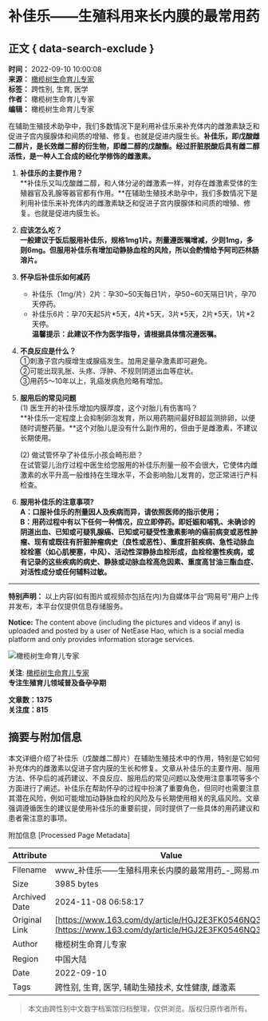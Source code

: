 # 补佳乐——生殖科用来长内膜的最常用药

## 正文 { data-search-exclude }


**时间：** 2022-09-10 10:00:08  
**来源：** [橄榄树生命育儿专家](https://www.163.com/dy/media/T1599225160145.html)  
**标签：** 跨性别, 生育, 医学  
**作者：** 橄榄树生命育儿专家  
**编辑：** 橄榄树生命育儿专家  

在辅助生殖技术助孕中，我们多数情况下是利用补佳乐来补充体内的雌激素缺乏和促进子宫内膜腺体和间质的增殖、修复。也就是促进内膜生长。**补佳乐，即戊酸雌二醇片，是长效雌二醇的衍生物，即雌二醇的戊酸酯。经过肝脏脱酸后具有雌二醇活性，是一种人工合成的经化学修饰的雌激素。**

1. **补佳乐的主要作用？**  
   **补佳乐又叫戊酸雌二醇，和人体分泌的雌激素一样，对存在雌激素受体的生殖器官及乳腺等器官都有作用。**在辅助生殖技术助孕中，我们多数情况下是利用补佳乐来补充体内的雌激素缺乏和促进子宫内膜腺体和间质的增殖、修复。也就是促进内膜生长。

2. **应该怎么吃？**  
   **一般建议于饭后服用补佳乐，规格1mg1片。剂量遵医嘱增减，少则1mg，多则6mg。但服用补佳乐有增加动静脉血栓的风险，所以会酌情给予阿司匹林肠溶片。**   

3. **怀孕后补佳乐如何减药**  
   - 补佳乐（1mg/片）2片：孕30~50天每日1片，孕50~60天隔日1片，孕70天停药。
   - 补佳乐6片：孕70天起5片\*5天，4片\*5天，3片\*5天，2片\*5天，1片\*2天停。  
   **温馨提示：此建议不作为医学指导，请根据具体情况遵医嘱。**

4. **不良反应是什么？**  
   ①刺激子宫内膜增生或腺癌发生。加用足量孕激素即可避免。  
   ②可能出现乳胀、头疼、浮肿、不规则阴道出血等症状。  
   ③用药5～10年以上，乳癌发病危险略有增加。  

5. **服用后的常见问题**  
   (1) 医生开的补佳乐增加内膜厚度，这个对胎儿有伤害吗？  
   **补佳乐一定程度上会抑制卵泡发育，所以用药期间最好B超监测排卵，以便随时调整药量。**这个对胎儿是没有什么副作用的，但由于是雌激素，不建议长期使用。  

   (2) 做试管怀孕了补佳乐小孩会畸形麽？  
   在试管婴儿治疗过程中医生给您服用的补佳乐剂量一般不会很大，它使体内雌激素的水平升高一般维持在生理水平，不会影响胎儿发育的，您正常进行产科检查。  

6. **服用补佳乐的注意事项?**  
   **A：口服补佳乐的剂量因人及疾病而异，请依照医师的指示使用；**  
   **B：用药过程中有以下任何一种情况，应立即停药。即妊娠和哺乳、未确诊的阴道出血、已知或可疑乳腺癌、已知或可疑受性激素影响的癌前病变或恶性肿瘤、现有或既往有肝脏肿瘤病史（良性或恶性）、重度肝脏疾病、急性动脉血栓栓塞（如心肌梗塞，中风）、活动性深静脉血栓形成，血栓栓塞性疾病，或有记录的这些疾病的病史、静脉或动脉血栓高危因素、重度高甘油三酯血症、对活性成分或任何辅料过敏。**

---

**特别声明：** 以上内容(如有图片或视频亦包括在内)为自媒体平台“网易号”用户上传并发布，本平台仅提供信息存储服务。

**Notice:** The content above (including the pictures and videos if any) is uploaded and posted by a user of NetEase Hao, which is a social media platform and only provides information storage services.  

![橄榄树生命育儿专家](https://nimg.ws.126.net/?url=http://dingyue.ws.126.net/2020/0904/e66739e4p00qg4xsi0018c000500050m.png&thumbnail=160y160&quality=80&type=jpg)  

**关注**: [橄榄树生命育儿专家](https://www.163.com/dy/media/T1599225160145.html)  
**专注生殖育儿领域普及备孕孕期**  

**文章数：1375**  
**关注度：815**

## 摘要与附加信息

<!-- tcd_abstract -->
本文详细介绍了补佳乐（戊酸雌二醇片）在辅助生殖技术中的作用，特别是它如何补充体内的雌激素以促进子宫内膜的生长和修复。文章从补佳乐的主要作用、服用方法、怀孕后的减药建议、不良反应、服用后的常见问题以及使用注意事项等多个方面进行了阐述。补佳乐在帮助怀孕的过程中扮演了重要角色，但同时也需要注意其潜在风险，例如可能增加动静脉血栓的风险及与长期使用相关的乳癌风险。文章强调遵循医生的建议是使用补佳乐的重要前提，同时提供了一些具体的用药建议和患者需注意的事项。
<!-- tcd_abstract_end -->

附加信息 [Processed Page Metadata]

| Attribute       | Value                                  |
|-----------------|----------------------------------------|
| Filename        | www_补佳乐——生殖科用来长内膜的最常用药_-_网易.md                             |
| Size            | 3985 bytes                           |
| Archived Date   | 2024-11-08 06:58:17                             |
| Original Link   | [https://www.163.com/dy/article/HGJ2E3FK0546NQ37.html](https://www.163.com/dy/article/HGJ2E3FK0546NQ37.html)                       |
| Author          | 橄榄树生命育儿专家                               |
| Region          | 中国大陆                               |
| Date            | 2022-09-10                                 |
| Tags            | 跨性别, 生育, 医学, 辅助生殖技术, 女性健康, 雌激素                                 |
>
> 本文由跨性别中文数字档案馆归档整理，仅供浏览。版权归原作者所有。
>